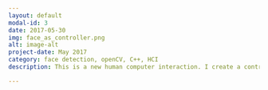 ```yaml
---
layout: default
modal-id: 3
date: 2017-05-30
img: face_as_controller.png
alt: image-alt
project-date: May 2017
category: face detection, openCV, C++, HCI
description: This is a new human computer interaction. I create a controller that uses facial tracking in use for different video games. The controller will be made to interact with DosBox in order to play retro games such as pacman, mortal kombat etc. <a href="http://v.youku.com/v_show/id_XMjk0OTc4OTUyNA==.html?spm=a2hzp.8244740.0.0#paction">Demo Video</a>|<a href="http://okkrf0epo.bkt.clouddn.com/Group-27-Group-Report.pdf">Report</a>|<a href="https://github.com/yehan-xiao/UNNC-EVENT">Code</a>

---
```





